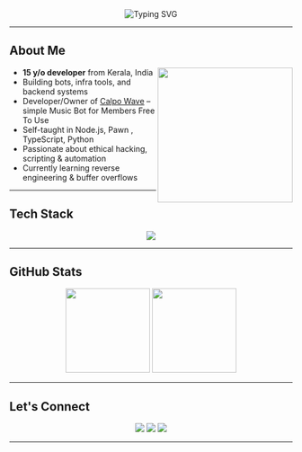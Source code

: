 <div align="center">
  <img src="https://readme-typing-svg.demolab.com?font=Fira+Code&weight=500&size=22&duration=3000&pause=1000&color=00FF9F&center=true&vCenter=true&multiline=true&width=600&height=80&lines=Hey%2C+I'm+Razi+%F0%9F%91%8B;Backend+Dev+%7C+Ethical+Hacker+in+Training;" alt="Typing SVG" />
</div>

---

## About Me

<img align="right" src="https://media.giphy.com/media/qgQUggAC3Pfv687qPC/giphy.gif" width="240" />

-  **15 y/o developer** from Kerala, India  
-  Building bots, infra tools, and backend systems  
-  Developer/Owner of [Calpo Wave](https://calpo.netlify.app) – simple Music Bot for Members Free To Use  
-  Self-taught in Node.js, Pawn , TypeScript, Python  
-  Passionate about ethical hacking, scripting & automation  
-  Currently learning reverse engineering & buffer overflows

---

##  Tech Stack

<p align="center">
  <img src="https://skillicons.dev/icons?i=cpp,nodejs,ts,java,py,bash,mysql,linux,docker,git,html,tailwind,vscode,php,git,androidstudio,cmake,kali,ubuntu,react,sublime,html,css,js,yarn,svg,npm,nginx,gcp,cloudflare,aws,arch,c,cs,discord,firebase,github,laravel,replit,rust,sqlite,regex,postgres,maven,md" />
</p>

---


## GitHub Stats

<p align="center">
  <img src="https://github-readme-stats.vercel.app/api?username=raziscofield&show_icons=true&theme=tokyonight&count_private=true" height="150" />
  <img src="https://github-readme-stats.vercel.app/api/top-langs/?username=raziscofield&layout=compact&theme=tokyonight" height="150" />
</p>

---

##  Let's Connect

<p align="center">
  <a href="https://calpo.netlify.app"><img src="https://img.shields.io/badge/🌐 Website-121212?style=for-the-badge&logo=firefox&logoColor=white"></a>
  <a href="mailto:rajihraju11@gmail.com"><img src="https://img.shields.io/badge/📧 Email-D14836?style=for-the-badge&logo=gmail&logoColor=white"></a>
  <a href="https://discord.com/users/875402851986325504"><img src="https://img.shields.io/badge/💬 Discord-raziscofield-5865F2?style=for-the-badge&logo=discord&logoColor=white"></a>
</p>

---

